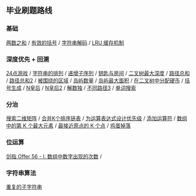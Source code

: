 ## 毕业刷题路线

### 基础
[两数之和]() / [有效的括号]() / [字符串解码]() / [LRU 缓存机制]()

### 深度优先 + 回溯
[24点游戏](https://leetcode-cn.com/problems/24-game/) / [字符串的排列](https://leetcode-cn.com/problems/zi-fu-chuan-de-pai-lie-lcof/) /
[递增子序列](https://leetcode-cn.com/problems/increasing-subsequences/) / [钥匙与房间](https://leetcode-cn.com/problems/keys-and-rooms/) /
[二叉树最大深度](http://leetcode-cn.com/problems/maximum-depth-of-binary-tree) / [路径总和](http://leetcode-cn.com/problems/path-sum/) / 
[路径总和2](http://leetcode-cn.com/problems/path-sum-ii/) / [被围绕的区域](http://leetcode-cn.com/problems/surrounded-regions/) / 
[岛屿数量](http://leetcode-cn.com/problems/number-of-islands/) / [岛屿最大面积](http://leetcode-cn.com/problems/max-area-of-island/) / 
[在二叉树中分配硬币](http://leetcode-cn.com/problems/distribute-coins-in-binary-tree/) / [括号生成](http://leetcode-cn.com/problems/generate-parentheses/) / 
[N皇后](http://leetcode-cn.com/problems/n-queens/) / [N皇后2](http://leetcode-cn.com/problems/n-queens-ii/) / 
[解数独](http://leetcode-cn.com/problems/sudoku-solver/) / [不同路径3](http://leetcode-cn.com/problems/unique-paths-iii/) / 
[单词搜索](http://leetcode-cn.com/problems/word-search/)

### 分治
[搜索二维矩阵](http://leetcode-cn.com/problems/search-a-2d-matrix-ii/) / [合并K个排序链表](http://leetcode-cn.com/problems/merge-k-sorted-lists) / 
[为运算表达式设计优先级](http://leetcode-cn.com/problems/different-ways-to-add-parentheses) / [添加运算符](http://leetcode-cn.com/problems/expression-add-operators) / 
[数组中的第 K 个最大元素](http://leetcode-cn.com/problems/kth-largest-element-in-an-array) / [最接近原点的 K 个点](http://leetcode-cn.com/problems/k-closest-points-to-origin/) / [鸡蛋掉落](http://leetcode-cn.com/problems/super-egg-drop/)

### 位运算
[剑指 Offer 56 - I. 数组中数字出现的次数](https://leetcode-cn.com/problems/shu-zu-zhong-shu-zi-chu-xian-de-ci-shu-lcof/) /

### 字符串算法
[重复的子字符串](https://leetcode-cn.com/problems/repeated-substring-pattern/)














